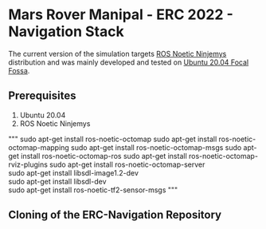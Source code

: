 # Mars Rover Manipal - ERC 2022 - Navigation Stack 

The current version of the simulation targets [ROS Noetic Ninjemys](http://wiki.ros.org/noetic/Installation/) distribution and was mainly developed and tested on [Ubuntu 20.04 Focal Fossa](https://releases.ubuntu.com/20.04/).

## Prerequisites
 
1. Ubuntu 20.04
2. ROS Noetic Ninjemys

"""
sudo apt-get install ros-noetic-octomap 
sudo apt-get install ros-noetic-octomap-mapping 
sudo apt-get install ros-noetic-octomap-msgs 
sudo apt-get install ros-noetic-octomap-ros 
sudo apt-get install ros-noetic-octomap-rviz-plugins 
sudo apt-get install ros-noetic-octomap-server  
sudo apt-get install libsdl-image1.2-dev  
sudo apt-get install libsdl-dev  
sudo apt-get install ros-noetic-tf2-sensor-msgs
""" 

## Cloning of the ERC-Navigation Repository
